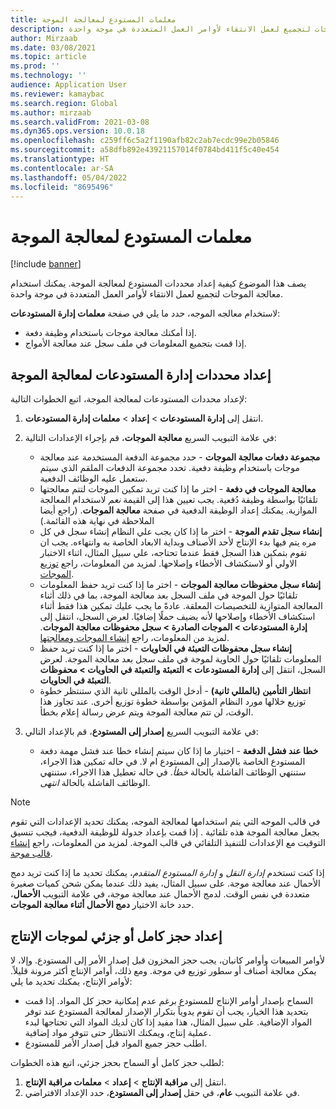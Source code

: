 ```yaml
---
title: معلمات المستودع لمعالجة الموجة
description: يصف هذا الموضوع كيفية إعداد محددات المستودع لمعالجة الموجة. يمكنك استخدام معالجة الموجات لتجميع لعمل الانتقاء لأوامر العمل المتعددة في موجة واحدة.
author: Mirzaab
ms.date: 03/08/2021
ms.topic: article
ms.prod: ''
ms.technology: ''
audience: Application User
ms.reviewer: kamaybac
ms.search.region: Global
ms.author: mirzaab
ms.search.validFrom: 2021-03-08
ms.dyn365.ops.version: 10.0.18
ms.openlocfilehash: c259ff6c5a2f1190afb82c2ab7ecdc99e2b05846
ms.sourcegitcommit: a58dfb892e43921157014f0784bd411f5c40e454
ms.translationtype: HT
ms.contentlocale: ar-SA
ms.lasthandoff: 05/04/2022
ms.locfileid: "8695496"
---
```

# <a name="warehouse-parameters-for-wave-processing"></a>معلمات المستودع لمعالجة الموجة

[!include [banner](../includes/banner.md)]

يصف هذا الموضوع كيفية إعداد محددات المستودع لمعالجة الموجة. يمكنك استخدام معالجة الموجات لتجميع لعمل الانتقاء لأوامر العمل المتعددة في موجة واحدة.

لاستخدام معالجه الموجه، حدد ما يلي في صفحة **معلمات إدارة المستودعات**:

- إذا أمكنك معالجة موجات باستخدام وظيفة دفعة.
- إذا قمت بتجميع المعلومات في ملف سجل عند معالجة الأمواج.

## <a name="set-up-warehouse-management-parameters-for-wave-processing"></a>إعداد محددات إدارة المستودعات لمعالجة الموجة

لإعداد محددات المستودعات لمعالجة الموجة، اتبع الخطوات التالية:

1. انتقل إلى **إدارة المستودعات** \> **إعداد** \> **معلمات إدارة المستودعات**.

1. في علامة التبويب السريع **معالجة الموجات**، قم بإجراء الإعدادات التالية:

    - **مجموعة دفعات معالجة الموجات** - حدد مجموعة الدفعة المستخدمة عند معالجة موجات باستخدام وظيفة دفعية. تحدد مجموعة الدفعات الملقم الذي سيتم ستعمل عليه الوظائف الدفعية.
    - **معالجة الموجات في دفعة** - اختر ما إذا كنت تريد تمكين الموجات لتتم معالجتها تلقائيًا بواسطة وظيفة دُفعية. يجب تعيين هذا إلى القيمة *نعم* لاستخدام المعالجة الموازية. يمكنك إعداد الوظيفة الدفعية في صفحة **معالجة الموجات**. (راجع أيضا الملاحظة في نهاية هذه القائمة.)
    - **إنشاء سجل تقدم الموجة** - اختر ما إذا كان يجب علي النظام إنشاء سجل في كل مره يتم فيها بدء الإنتاج لأحد الأصناف وبداية الابعاد الخاصة به وانتهاءه. يجب ان تقوم بتمكين هذا السجل فقط عندما تحتاجه، علي سبيل المثال، اثناء الاختبار الاولي أو لاستكشاف الأخطاء وإصلاحها. لمزيد من المعلومات، راجع [توزيع الموجات](wave-allocation-method.md).
    - **إنشاء سجل محفوظات معالجة الموجات** - اختر ما إذا كنت تريد حفظ المعلومات تلقائيًا حول الموجة في ملف السجل بعد معالجة الموجة، بما في ذلك أثناء المعالجة المتوازية للتخصيصات المعلقة. عادةً ما يجب عليك تمكين هذا فقط أثناء استكشاف الأخطاء وإصلاحها لأنه يضيف حملًا إضافيًا. لعرض السجل، انتقل إلى **إدارة المستودعات \> الموجات الصادرة \> سجل محفوظات معالجة الموجات**. لمزيد من المعلومات، راجع [إنشاء الموجات ومعالجتها](wave-processing.md).
    - **إنشاء سجل محفوظات التعبئة في الحاويات** - اختر ما إذا كنت تريد حفظ المعلومات تلقائيًا حول الحاوية لموجة في ملف سجل بعد معالجة الموجة. لعرض السجل، انتقل إلى **إدارة المستودعات \> التعبئة والتعبئة في الحاويات \> محفوظات التعبئة في الحاويات**.
    - **انتظار التأمين (بالمللي ثانية)** - أدخل الوقت بالمللي ثانية الذي ستنتظر خطوة توزيع خلالها مورد النظام المؤمن بواسطة خطوة توزيع أخرى. عند تجاوز هذا الوقت، لن تتم معالجة الموجة ويتم عرض رسالة إعلام بخطأ.

1. في علامة التبويب السريع **إصدار إلى المستودع**، قم بالإعداد التالي:

    - **خطا عند فشل الدفعة** - اختيار ما إذا كان سيتم إنشاء خطا عند فشل مهمة دفعة المستودع الخاصة بالإصدار إلى المستودع ام لا. في حاله تمكين هذا الاجراء، ستنتهي الوظائف الفاشلة بالحالة *خطأ*. في حاله تعطيل هذا الاجراء، ستنتهي الوظائف الفاشلة بالحالة *انتهى*.

> [!NOTE]
> في قالب الموجه التي يتم استخدامها لمعالجة الموجه، يمكنك تحديد الإعدادات التي تقوم بجعل معالجة الموجة هذه تلقائية . إذا قمت بإعداد جدولة للوظيفة الدفعية، فيجب تنسيق التوقيت مع الإعدادات للتنفيذ التلقائي في قالب الموجة. لمزيد من المعلومات، راجع [إنشاء قالب موجة](wave-templates.md).
>
> إذا كنت تستخدم *إدارة النقل* و *إدارة المستودع المتقدم*، يمكنك تحديد ما إذا كنت تريد دمج الأحمال عند معالجة موجة. على سبيل المثال، يفيد ذلك عندما يمكن شحن كميات صغيرة متعددة في نفس الوقت. لدمج الأحمال عند معالجة موجة، في علامة التبويب **الأحمال**، حدد خانة الاختيار **دمج الأحمال أثناء معالجة الموجات**.</P>

## <a name="set-up-full-or-partial-reservation-for-production-waves"></a>إعداد حجز كامل أو جزئي لموجات الإنتاج

لأوامر المبيعات وأوامر كانبان، يجب حجز المخزون قبل إصدار الأمر إلى المستودع. وإلا، لا يمكن معالجة أصناف أو سطور توزيع في موجة. ومع ذلك، أوامر الإنتاج أكثر مرونة قليلاً. لأوامر الإنتاج، يمكنك تحديد ما يلي:

- السماح بإصدار أوامر الإنتاج للمستودع برغم عدم إمكانية حجز كل المواد. إذا قمت بتحديد هذا الخيار، يجب أن تقوم يدوياً بتكرار الإصدار لمعالجة المستودع عند توفر المواد الإضافية. على سبيل المثال، هذا مفيد إذا كان لديك المواد التي تحتاجها لبدء عملية إنتاج، ويمكنك الانتظار حتى تتوفر مواد إضافية.
- اطلب حجز جميع المواد قبل إصدار الأمر للمستودع.

لطلب حجز كامل أو السماح بحجز جزئي، اتبع هذه الخطوات:

1. انتقل إلى **مراقبة الإنتاج** \> **إعداد** \> **معلمات مراقبة الإنتاج**.
1. في علامة التبويب **عام**، في حقل **إصدار إلى المستودع**، حدد الإعداد الافتراضي.

